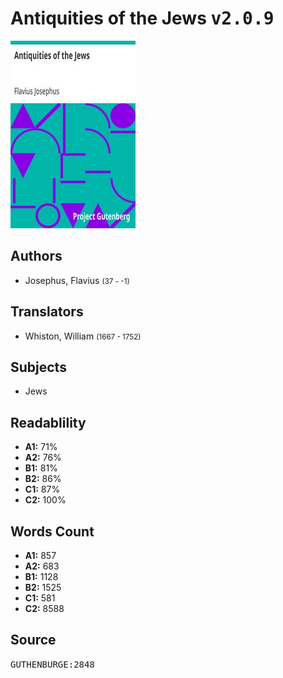 # Antiquities of the Jews <kbd>v2.0.9</kbd>

![](./cover.medium.jpg "")

## Authors


 - Josephus, Flavius <small>(37 - -1)</small>

## Translators


 - Whiston, William <small>(1667 - 1752)</small>

## Subjects


 - Jews

## Readablility


 - **A1:** 71%
 - **A2:** 76%
 - **B1:** 81%
 - **B2:** 86%
 - **C1:** 87%
 - **C2:** 100%

## Words Count


 - **A1:** 857
 - **A2:** 683
 - **B1:** 1128
 - **B2:** 1525
 - **C1:** 581
 - **C2:** 8588

## Source


<kbd>GUTHENBURGE:2848</kbd>
